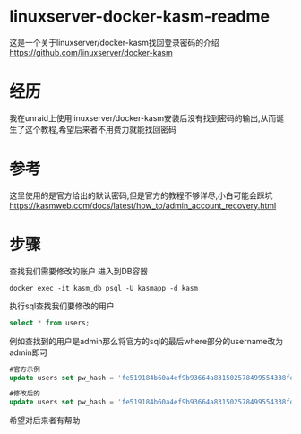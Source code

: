 # linuxserver-docker-kasm-readme
这是一个关于linuxserver/docker-kasm找回登录密码的介绍
https://github.com/linuxserver/docker-kasm

# 经历
我在unraid上使用linuxserver/docker-kasm安装后没有找到密码的输出,从而诞生了这个教程,希望后来者不用费力就能找回密码

# 参考
这里使用的是官方给出的默认密码,但是官方的教程不够详尽,小白可能会踩坑
https://kasmweb.com/docs/latest/how_to/admin_account_recovery.html

# 步骤
查找我们需要修改的账户
进入到DB容器
```shell
docker exec -it kasm_db psql -U kasmapp -d kasm
```
执行sql查找我们要修改的用户
```sql
select * from users;
```
例如查找到的用户是admin那么将官方的sql的最后where部分的username改为admin即可
```sql
#官方示例
update users set pw_hash = 'fe519184b60a4ef9b93664a831502578499554338fd4500926996ca78fc7f522', salt = '83d0947a-bf55-4bec-893b-63aed487a05e', secret=NULL, set_two_factor=False, locked=False, disabled=False, failed_pw_attempts = 0 where username ='admin@kasm.local';

#修改后的
update users set pw_hash = 'fe519184b60a4ef9b93664a831502578499554338fd4500926996ca78fc7f522', salt = '83d0947a-bf55-4bec-893b-63aed487a05e', secret=NULL, set_two_factor=False, locked=False, disabled=False, failed_pw_attempts = 0 where username ='admin';
```

希望对后来者有帮助
